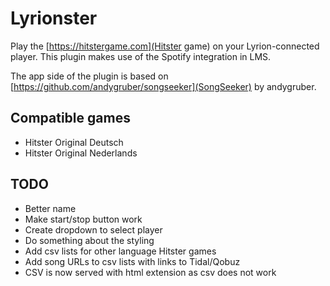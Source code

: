# Lyrionster

Play the [https://hitstergame.com](Hitster game) on your Lyrion-connected player. This plugin makes use of the Spotify integration in LMS.

The app side of the plugin is based on [https://github.com/andygruber/songseeker](SongSeeker) by andygruber. 

## Compatible games

- Hitster Original Deutsch
- Hitster Original Nederlands

## TODO

- Better name
- Make start/stop button work
- Create dropdown to select player
- Do something about the styling
- Add csv lists for other language Hitster games
- Add song URLs to csv lists with links to Tidal/Qobuz
- CSV is now served with html extension as csv does not work

